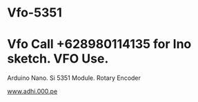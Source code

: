 # Vfo-5351
Vfo
Call +628980114135
for Ino sketch.
VFO Use.
========
Arduino Nano.
Si 5351 Module.
Rotary Encoder

www.adhi.000.pe
